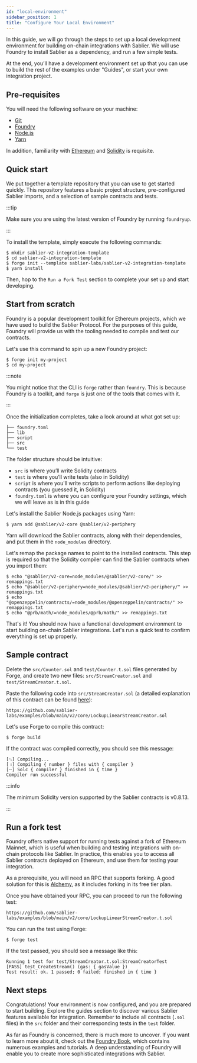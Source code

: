 ```yaml
---
id: "local-environment"
sidebar_position: 1
title: "Configure Your Local Environment"
---
```


In this guide, we will go through the steps to set up a local development environment for building on-chain integrations
with Sablier. We will use Foundry to install Sablier as a dependency, and run a few simple tests.

At the end, you’ll have a development environment set up that you can use to build the rest of the examples under
"Guides", or start your own integration project.

## Pre-requisites

You will need the following software on your machine:

- [Git](https://git-scm.com/downloads)
- [Foundry](https://github.com/foundry-rs/foundry)
- [Node.js](https://nodejs.org/en/download)
- [Yarn](https://yarnpkg.com/)

In addition, familiarity with [Ethereum](https://ethereum.org/) and [Solidity](https://soliditylang.org/) is requisite.

## Quick start

We put together a template repository that you can use to get started quickly. This repository features a basic project
structure, pre-configured Sablier imports, and a selection of sample contracts and tests.

:::tip

Make sure you are using the latest version of Foundry by running `foundryup`.

:::

To install the template, simply execute the following commands:

```shell
$ mkdir sablier-v2-integration-template
$ cd sablier-v2-integration-template
$ forge init --template sablier-labs/sablier-v2-integration-template
$ yarn install
```

Then, hop to the `Run a Fork Test` section to complete your set up and start developing.

## Start from scratch

Foundry is a popular development toolkit for Ethereum projects, which we have used to build the Sablier Protocol. For
the purposes of this guide, Foundry will provide us with the tooling needed to compile and test our contracts.

Let's use this command to spin up a new Foundry project:

```shell
$ forge init my-project
$ cd my-project
```

:::note

You might notice that the CLI is `forge` rather than `foundry`. This is because Foundry is a toolkit, and `forge` is
just one of the tools that comes with it.

:::

Once the initialization completes, take a look around at what got set up:

```tree
├── foundry.toml
├── lib
├── script
├── src
└── test
```

The folder structure should be intuitive:

- `src` is where you’ll write Solidity contracts
- `test` is where you’ll write tests (also in Solidity)
- `script` is where you'll write scripts to perform actions like deploying contracts (you guessed it, in Solidity)
- `foundry.toml` is where you can configure your Foundry settings, which we will leave as is in this guide

Let's install the Sablier Node.js packages using Yarn:

```shell
$ yarn add @sablier/v2-core @sablier/v2-periphery
```

Yarn will download the Sablier contracts, along with their dependencies, and put them in the `node_modules` directory.

Let's remap the package names to point to the installed contracts. This step is required so that the Solidity compiler
can find the Sablier contracts when you import them:

```shell
$ echo "@sablier/v2-core=node_modules/@sablier/v2-core/" >> remappings.txt
$ echo "@sablier/v2-periphery=node_modules/@sablier/v2-periphery/" >> remappings.txt
$ echo "@openzeppelin/contracts/=node_modules/@openzeppelin/contracts/" >> remappings.txt
$ echo "@prb/math/=node_modules/@prb/math/" >> remappings.txt
```

That's it! You should now have a functional development environment to start building on-chain Sablier integrations.
Let's run a quick test to confirm everything is set up properly.

## Sample contract

Delete the `src/Counter.sol` and `test/Counter.t.sol` files generated by Forge, and create two new files:
`src/StreamCreator.sol` and `test/StreamCreator.t.sol`.

Paste the following code into `src/StreamCreator.sol` (a detailed explanation of this contract can be found
[here](/contracts/v2/guides/create-stream/lockup-linear)):

```solidity reference title="Lockup Linear Stream Creator"
https://github.com/sablier-labs/examples/blob/main/v2/core/LockupLinearStreamCreator.sol
```

Let's use Forge to compile this contract:

```shell
$ forge build
```

If the contract was compiled correctly, you should see this message:

```text
[⠢] Compiling...
[⠰] Compiling { number } files with { compiler }
[⠒] Solc { compiler } finished in { time }
Compiler run successful
```

:::info

The minimum Solidity version supported by the Sablier contracts is v0.8.13.

:::

## Run a fork test

Foundry offers native support for running tests against a fork of Ethereum Mainnet, which is useful when building and
testing integrations with on-chain protocols like Sablier. In practice, this enables you to access all Sablier contracts
deployed on Ethereum, and use them for testing your integration.

As a prerequisite, you will need an RPC that supports forking. A good solution for this is
[Alchemy](https://alchemy.com/), as it includes forking in its free tier plan.

Once you have obtained your RPC, you can proceed to run the following test:

```solidity reference title="Stream Creator Test"
https://github.com/sablier-labs/examples/blob/main/v2/core/LockupLinearStreamCreator.t.sol
```

You can run the test using Forge:

```shell
$ forge test
```

If the test passed, you should see a message like this:

```text
Running 1 test for test/StreamCreator.t.sol:StreamCreatorTest
[PASS] test_CreateStream() (gas: { gasValue })
Test result: ok. 1 passed; 0 failed; finished in { time }
```

## Next steps

Congratulations! Your environment is now configured, and you are prepared to start building. Explore the guides section
to discover various Sablier features available for integration. Remember to include all contracts (`.sol` files) in the
`src` folder and their corresponding tests in the `test` folder.

As far as Foundry is concerned, there is much more to uncover. If you want to learn more about it, check out the
[Foundry Book](https://book.getfoundry.sh/), which contains numerous examples and tutorials. A deep understanding of
Foundry will enable you to create more sophisticated integrations with Sablier.
